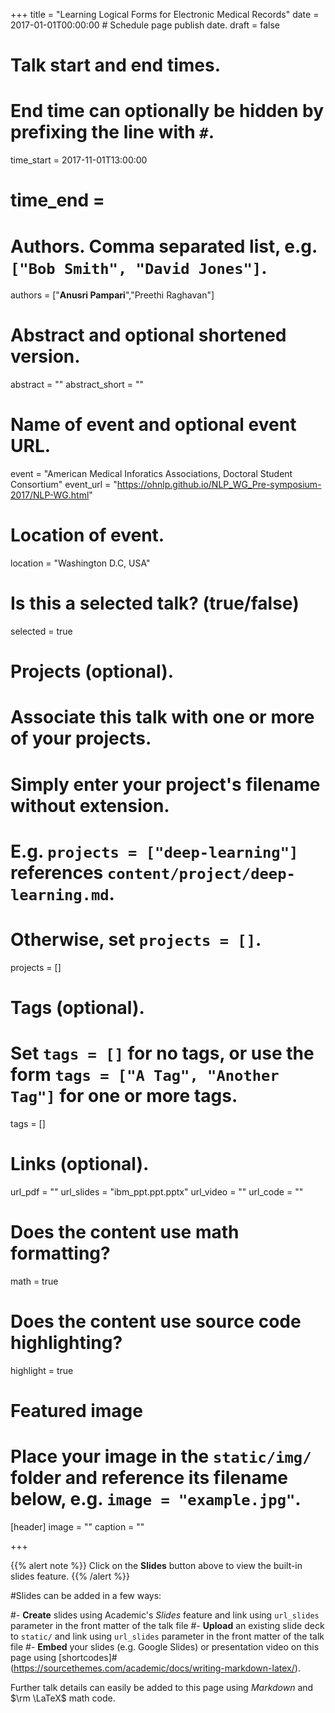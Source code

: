 +++
title = "Learning Logical Forms for Electronic Medical Records"
date = 2017-01-01T00:00:00  # Schedule page publish date.
draft = false

# Talk start and end times.
#   End time can optionally be hidden by prefixing the line with `#`.
time_start = 2017-11-01T13:00:00
# time_end = 

# Authors. Comma separated list, e.g. `["Bob Smith", "David Jones"]`.
authors = ["**Anusri Pampari**","Preethi Raghavan"]

# Abstract and optional shortened version.
abstract = ""
abstract_short = ""

# Name of event and optional event URL.
event = "American Medical Inforatics Associations, Doctoral Student Consortium"
event_url = "https://ohnlp.github.io/NLP_WG_Pre-symposium-2017/NLP-WG.html"

# Location of event.
location = "Washington D.C, USA"

# Is this a selected talk? (true/false)
selected = true

# Projects (optional).
#   Associate this talk with one or more of your projects.
#   Simply enter your project's filename without extension.
#   E.g. `projects = ["deep-learning"]` references `content/project/deep-learning.md`.
#   Otherwise, set `projects = []`.
projects = []

# Tags (optional).
#   Set `tags = []` for no tags, or use the form `tags = ["A Tag", "Another Tag"]` for one or more tags.
tags = []

# Links (optional).
url_pdf = ""
url_slides = "ibm_ppt.ppt.pptx"
url_video = ""
url_code = ""

# Does the content use math formatting?
math = true

# Does the content use source code highlighting?
highlight = true

# Featured image
# Place your image in the `static/img/` folder and reference its filename below, e.g. `image = "example.jpg"`.
[header]
image = ""
caption = ""

+++

{{% alert note %}}
Click on the **Slides** button above to view the built-in slides feature.
{{% /alert %}}

#Slides can be added in a few ways:

#- **Create** slides using Academic's *Slides* feature and link using `url_slides` parameter in the front matter of the talk file
#- **Upload** an existing slide deck to `static/` and link using `url_slides` parameter in the front matter of the talk file
#- **Embed** your slides (e.g. Google Slides) or presentation video on this page using [shortcodes]#(https://sourcethemes.com/academic/docs/writing-markdown-latex/).

Further talk details can easily be added to this page using *Markdown* and $\rm \LaTeX$ math code.
